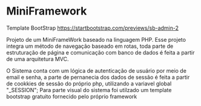 # MiniFramework
Template BootStrap https://startbootstrap.com/previews/sb-admin-2

Projeto de um MiniFrameWork baseado na linguagem PHP.
Esse projeto integra um método de navegação baseado em rotas, toda parte de estruturação de página e comunicação com banco de dados é feita a partir de uma arquitetura MVC.

O Sistema conta com um lógica de autenticação de usuário por meio de email e senha, a parte de pernanecia dos dados de sessão é feita a partir de cookkies de sessão do próprio php, utilizando a variavel global "_SESSION";
Para parte visual do sistema foi utilzado um template bootstrap gratuito fornecido pelo próprio framework
